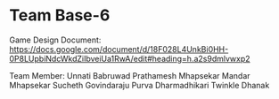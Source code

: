 # Team Base-6 

Game Design Document: 
https://docs.google.com/document/d/18F028L4UnkBi0HH-0P8LUpbiNdcWkdZiIbveiUa1RwA/edit#heading=h.a2s9dmlvwxp2

Team Member:
Unnati Babruwad
Prathamesh Mhapsekar
Mandar Mhapsekar
Sucheth Govindaraju
Purva Dharmadhikari
Twinkle Dhanak
